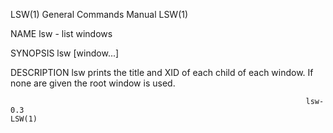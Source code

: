 LSW(1)                                                        General Commands Manual                                                       LSW(1)

NAME
       lsw - list windows

SYNOPSIS
       lsw [window...]

DESCRIPTION
       lsw prints the title and XID of each child of each window.  If none are given the root window is used.

                                                                      lsw-0.3                                                               LSW(1)
